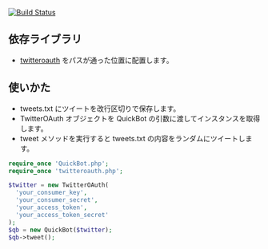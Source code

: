 [![Build Status](https://travis-ci.org/suzuki86/QuickBot.svg?branch=master)](https://travis-ci.org/suzuki86/QuickBot)

## 依存ライブラリ

- [twitteroauth](https://github.com/abraham/twitteroauth) をパスが通った位置に配置します。

## 使いかた

- tweets.txt にツイートを改行区切りで保存します。
- TwitterOAuth オブジェクトを QuickBot の引数に渡してインスタンスを取得します。
- tweet メソッドを実行すると tweets.txt の内容をランダムにツイートします。

```php
require_once 'QuickBot.php';
require_once 'twitteroauth.php';

$twitter = new TwitterOAuth(
  'your_consumer_key',
  'your_consumer_secret',
  'your_access_token',
  'your_access_token_secret'
);
$qb = new QuickBot($twitter);
$qb->tweet();
```
